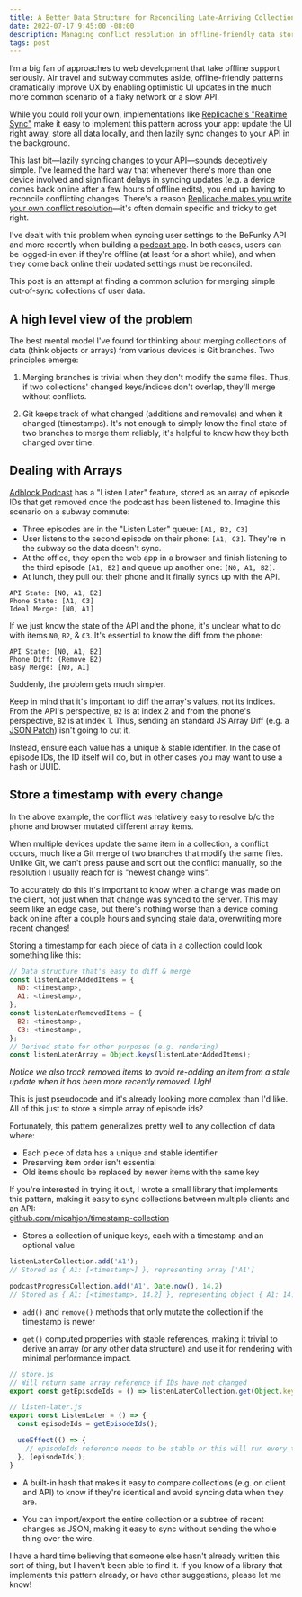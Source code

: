 ```yaml
---
title: A Better Data Structure for Reconciling Late-Arriving Collections of Data
date: 2022-07-17 9:45:00 -08:00
description: Managing conflict resolution in offline-friendly data stores
tags: post
---
```


I’m a big fan of approaches to web development that take offline support seriously. Air travel and subway commutes aside, offline-friendly patterns dramatically improve UX by enabling optimistic UI updates in the much more common scenario of a flaky network or a slow API.

While you could roll your own, implementations like [Replicache's "Realtime Sync"](https://replicache.dev/) make it easy to implement this pattern across your app: update the UI right away, store all data locally, and then lazily sync changes to your API in the background.

This last bit—lazily syncing changes to your API—sounds deceptively simple. I've learned the hard way that whenever there's more than one device involved and significant delays in syncing updates (e.g. a device comes back online after a few hours of offline edits), you end up having to reconcile conflicting changes. There's a reason [Replicache makes you write your own conflict resolution](https://doc.replicache.dev/how-it-works#conflict-resolution)—it's often domain specific and tricky to get right.

I've dealt with this problem when syncing user settings to the BeFunky API and more recently when building a [podcast app](https://www.adblockpodcast.com/). In both cases, users can be logged-in even if they're offline (at least for a short while), and when they come back online their updated settings must be reconciled.

This post is an attempt at finding a common solution for merging simple out-of-sync collections of user data.

## A high level view of the problem

The best mental model I've found for thinking about merging collections of data (think objects or arrays) from various devices is Git branches. Two principles emerge:

1. Merging branches is trivial when they don't modify the same files. Thus, if two collections' changed keys/indices don't overlap, they'll merge without conflicts.

2. Git keeps track of what changed (additions and removals) and when it changed (timestamps). It's not enough to simply know the final state of two branches to merge them reliably, it's helpful to know how they both changed over time.

## Dealing with Arrays

[Adblock Podcast](https://www.adblockpodcast.com/) has a "Listen Later" feature, stored as an array of episode IDs that get removed once the podcast has been listened to. Imagine this scenario on a subway commute:

- Three episodes are in the "Listen Later" queue: `[A1, B2, C3]`
- User listens to the second episode on their phone: `[A1, C3]`. They're in the subway so the data doesn't sync.
- At the office, they open the web app in a browser and finish listening to the third episode `[A1, B2]` and queue up another one: `[N0, A1, B2]`.
- At lunch, they pull out their phone and it finally syncs up with the API. 

```
API State: [N0, A1, B2]
Phone State: [A1, C3]
Ideal Merge: [N0, A1]
```

If we just know the state of the API and the phone, it's unclear what to do with items `N0`, `B2`, & `C3`. It's essential to know the diff from the phone:

```
API State: [N0, A1, B2]
Phone Diff: (Remove B2)
Easy Merge: [N0, A1]
```

Suddenly, the problem gets much simpler.

Keep in mind that it's important to diff the array's values, not its indices. From the API's perspective, `B2` is at index 2 and from the phone's perspective, `B2` is at index 1. Thus, sending an standard JS Array Diff (e.g. a [JSON Patch](https://jsonpatch.com/)) isn't going to cut it.

Instead, ensure each value has a unique & stable identifier. In the case of episode IDs, the ID itself will do, but in other cases you may want to use a hash or UUID. 

## Store a timestamp with every change

In the above example, the conflict was relatively easy to resolve b/c the phone and browser mutated different array items.

When multiple devices update the same item in a collection, a conflict occurs, much like a Git merge of two branches that modify the same files. Unlike Git, we can't press pause and sort out the conflict manually, so the resolution I usually reach for is "newest change wins". 

To accurately do this it's important to know when a change was made on the client, not just when that change was synced to the server. This may seem like an edge case, but there's nothing worse than a device coming back online after a couple hours and syncing stale data, overwriting more recent changes!

Storing a timestamp for each piece of data in a collection could look something like this: 

```js
// Data structure that's easy to diff & merge
const listenLaterAddedItems = {
  N0: <timestamp>,
  A1: <timestamp>,
};
const listenLaterRemovedItems = {
  B2: <timestamp>,
  C3: <timestamp>,
};
// Derived state for other purposes (e.g. rendering)
const listenLaterArray = Object.keys(listenLaterAddedItems);
```

*Notice we also track removed items to avoid re-adding an item from a stale update when it has been more recently removed. Ugh!*

This is just pseudocode and it's already looking more complex than I'd like. All of this just to store a simple array of episode ids?

Fortunately, this pattern generalizes pretty well to any collection of data where:
- Each piece of data has a unique and stable identifier
- Preserving item order isn't essential
- Old items should be replaced by newer items with the same key

If you're interested in trying it out, I wrote a small library that implements this pattern, making it easy to sync collections between multiple clients and an API: <br>
[github.com/micahjon/timestamp-collection](https://github.com/micahjon/timestamp-collection)

- Stores a collection of unique keys, each with a timestamp and an optional value

```js
listenLaterCollection.add('A1');
// Stored as { A1: [<timestamp>] }, representing array ['A1']

podcastProgressCollection.add('A1', Date.now(), 14.2)
// Stored as { A1: [<timestamp>, 14.2] }, representing object { A1: 14.2 }
```

- `add()` and `remove()` methods that only mutate the collection if the timestamp is newer

- `get()` computed properties with stable references, making it trivial to derive an array (or any other data structure) and use it for rendering with minimal performance impact.

```js
// store.js
// Will return same array reference if IDs have not changed
export const getEpisodeIds = () => listenLaterCollection.get(Object.keys); 

// listen-later.js
export const ListenLater = () => {
  const episodeIds = getEpisodeIds();

  useEffect(() => {
    // episodeIds reference needs to be stable or this will run every time
  }, [episodeIds]);
}
```

- A built-in hash that makes it easy to compare collections (e.g. on client and API) to know if they're identical and avoid syncing data when they are.

- You can import/export the entire collection or a subtree of recent changes as JSON, making it easy to sync without sending the whole thing over the wire.

I have a hard time believing that someone else hasn't already written this sort of thing, but I haven't been able to find it. If you know of a library that implements this pattern already, or have other suggestions, please let me know!